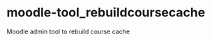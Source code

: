moodle-tool_rebuildcoursecache
==============================

Moodle admin tool to rebuild course cache